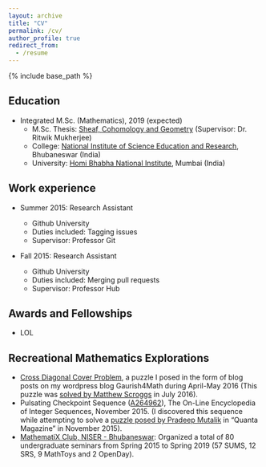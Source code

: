 ```yaml
---
layout: archive
title: "CV"
permalink: /cv/
author_profile: true
redirect_from:
  - /resume
---
```


{% include base_path %}

Education
---------
* Integrated M.Sc. (Mathematics), 2019 (expected)
  * M.Sc. Thesis: [Sheaf, Cohomology and Geometry](http://gkorpal.github.io/files/niser-msc_thesis-gaurish.pdf) (Supervisor: Dr. Ritwik Mukherjee)
  * College: [National Institute of Science Education and Research](http://www.niser.ac.in/), Bhubaneswar (India)
  * University: [Homi Bhabha National Institute](http://www.hbni.ac.in/), Mumbai (India)

Work experience
------
* Summer 2015: Research Assistant
  * Github University
  * Duties included: Tagging issues
  * Supervisor: Professor Git

* Fall 2015: Research Assistant
  * Github University
  * Duties included: Merging pull requests
  * Supervisor: Professor Hub
  
Awards and Fellowships
------
* LOL

Recreational Mathematics Explorations
------
* <a href="https://gkorpal.github.io/posts/2016/07/cross-diagonal-cover-VI/">Cross Diagonal Cover Problem</a>, a puzzle I posed in the form of blog posts on my wordpress blog Gaurish4Math during April-May 2016 (This puzzle was <a href="http://gkorpal.github.io/files/32.pdf">solved by Matthew Scroggs</a> in July 2016).
* Pulsating Checkpoint Sequence
 (<a href="https://oeis.org/A264962">A264962</a>), The On-Line Encyclopedia of Integer Sequences, November 2015. (I discovered this sequence while attempting to solve a <a href="http://gkorpal.github.io/files/20151125-solution-be-still-my-pulsating-sequence.pdf">puzzle posed by Pradeep Mutalik</a> in “Quanta Magazine” in November 2015).
 * <a href="https://gkorpal.github.io/mathematix/">MathematiX Club, NISER - Bhubaneswar</a>: Organized a total of 80 undergraduate seminars from Spring 2015 to Spring 2019 (57 SUMS, 12 SRS, 9 MathToys and 2 OpenDay). 
